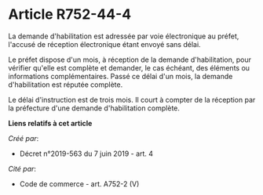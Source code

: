 # Article R752-44-4

La demande d'habilitation est adressée par voie électronique au préfet, l'accusé de réception électronique étant envoyé sans
délai.

Le préfet dispose d'un mois, à réception de la demande d'habilitation, pour vérifier qu'elle est complète et demander, le cas
échéant, des éléments ou informations complémentaires. Passé ce délai d'un mois, la demande d'habilitation est réputée
complète.

Le délai d'instruction est de trois mois. Il court à compter de la réception par la préfecture d'une demande d'habilitation
complète.

**Liens relatifs à cet article**

_Créé par_:

  - Décret n°2019-563 du 7 juin 2019 - art. 4

_Cité par_:

  - Code de commerce - art. A752-2 (V)
